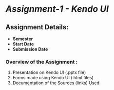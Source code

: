 # _**Assignment-1 - Kendo UI**_

## Assignment Details:
- **Semester**
- **Start Date**
- **Submission Date**

### Overview of the Assignment :
1. Presentation on Kendo UI (.pptx file)
2. Forms made using Kendo UI (.html files)
3. Documentation of the Sources (links) Used
